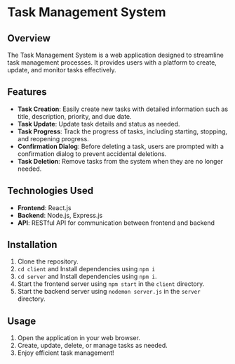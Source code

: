 # Task Management System

## Overview

The Task Management System is a web application designed to streamline task management processes. It provides users with a platform to create, update, and monitor tasks effectively.

## Features

- **Task Creation**: Easily create new tasks with detailed information such as title, description, priority, and due date.
- **Task Update**: Update task details and status as needed.
- **Task Progress**: Track the progress of tasks, including starting, stopping, and reopening progress.
- **Confirmation Dialog**: Before deleting a task, users are prompted with a confirmation dialog to prevent accidental deletions.
- **Task Deletion**: Remove tasks from the system when they are no longer needed.

## Technologies Used

- **Frontend**: React.js
- **Backend**: Node.js, Express.js
- **API**: RESTful API for communication between frontend and backend

## Installation

1. Clone the repository.
2. `cd client` and Install dependencies using `npm i`
3. `cd server` and Install dependencies using `npm i`.
4. Start the frontend server using `npm start` in the `client` directory.
5. Start the backend server using `nodemon server.js` in the `server` directory.

## Usage

1. Open the application in your web browser.
3. Create, update, delete, or manage tasks as needed.
5. Enjoy efficient task management!


